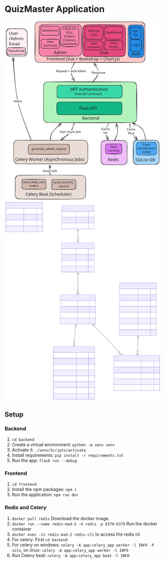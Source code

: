 # QuizMaster Application

![System Architecture](images/system_architecture.svg)
![ER Diagram](images/erd.svg)

## Setup
### Backend
1. `cd backend`
2. Create a virtual environment: `python -m venv venv`
3. Activate it: `./venv/Scripts/activate`
4. Install requirements: `pip install -r requirements.txt`
5. Run the app: `flask run --debug`


### Frontend
1. `cd frontend`
2. Install the npm packages: `npm i`
3. Run the application: `npm run dev`

### Redis and Celery
1. `docker pull redis` Download the docker image.
2. `docker run --name redis-mad-2 -d redis -p 6379:6379` Run the docker container
3. `docker exec -it redis-mad-2 redis-cli` to access the redis cli
4. For celery: First `cd backend`
5. For celery on windows: `celery -A app:celery_app worker -l INFO -P solo`, on linux: `celery -A app:celery_app worker -l INFO`
6. Run Celery beat: `celery -A app:celery_app beat -l INFO`